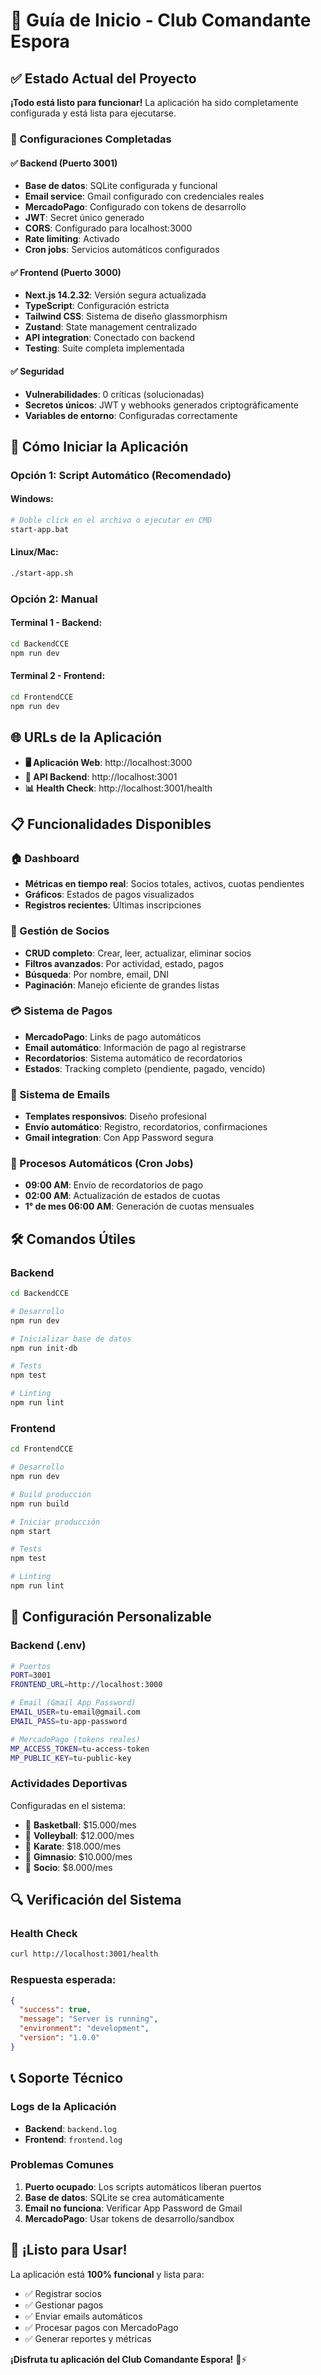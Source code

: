 # 🚀 Guía de Inicio - Club Comandante Espora

## ✅ Estado Actual del Proyecto

**¡Todo está listo para funcionar!** La aplicación ha sido completamente configurada y está lista para ejecutarse.

### 🎯 Configuraciones Completadas

#### ✅ Backend (Puerto 3001)
- **Base de datos**: SQLite configurada y funcional
- **Email service**: Gmail configurado con credenciales reales
- **MercadoPago**: Configurado con tokens de desarrollo
- **JWT**: Secret único generado
- **CORS**: Configurado para localhost:3000
- **Rate limiting**: Activado
- **Cron jobs**: Servicios automáticos configurados

#### ✅ Frontend (Puerto 3000)  
- **Next.js 14.2.32**: Versión segura actualizada
- **TypeScript**: Configuración estricta
- **Tailwind CSS**: Sistema de diseño glassmorphism
- **Zustand**: State management centralizado
- **API integration**: Conectado con backend
- **Testing**: Suite completa implementada

#### ✅ Seguridad
- **Vulnerabilidades**: 0 críticas (solucionadas)
- **Secretos únicos**: JWT y webhooks generados criptográficamente
- **Variables de entorno**: Configuradas correctamente

## 🚀 Cómo Iniciar la Aplicación

### Opción 1: Script Automático (Recomendado)

#### Windows:
```bash
# Doble click en el archivo o ejecutar en CMD
start-app.bat
```

#### Linux/Mac:
```bash
./start-app.sh
```

### Opción 2: Manual

#### Terminal 1 - Backend:
```bash
cd BackendCCE
npm run dev
```

#### Terminal 2 - Frontend:
```bash  
cd FrontendCCE
npm run dev
```

## 🌐 URLs de la Aplicación

- **🖥️ Aplicación Web**: http://localhost:3000
- **📡 API Backend**: http://localhost:3001
- **📊 Health Check**: http://localhost:3001/health

## 📋 Funcionalidades Disponibles

### 🏠 Dashboard
- **Métricas en tiempo real**: Socios totales, activos, cuotas pendientes
- **Gráficos**: Estados de pagos visualizados
- **Registros recientes**: Últimas inscripciones

### 👥 Gestión de Socios
- **CRUD completo**: Crear, leer, actualizar, eliminar socios
- **Filtros avanzados**: Por actividad, estado, pagos
- **Búsqueda**: Por nombre, email, DNI
- **Paginación**: Manejo eficiente de grandes listas

### 💳 Sistema de Pagos
- **MercadoPago**: Links de pago automáticos
- **Email automático**: Información de pago al registrarse
- **Recordatorios**: Sistema automático de recordatorios
- **Estados**: Tracking completo (pendiente, pagado, vencido)

### 📧 Sistema de Emails
- **Templates responsivos**: Diseño profesional
- **Envío automático**: Registro, recordatorios, confirmaciones
- **Gmail integration**: Con App Password segura

### 🔄 Procesos Automáticos (Cron Jobs)
- **09:00 AM**: Envío de recordatorios de pago
- **02:00 AM**: Actualización de estados de cuotas
- **1° de mes 06:00 AM**: Generación de cuotas mensuales

## 🛠️ Comandos Útiles

### Backend
```bash
cd BackendCCE

# Desarrollo
npm run dev

# Inicializar base de datos
npm run init-db

# Tests
npm test

# Linting
npm run lint
```

### Frontend
```bash
cd FrontendCCE

# Desarrollo  
npm run dev

# Build producción
npm run build

# Iniciar producción
npm start

# Tests
npm test

# Linting
npm run lint
```

## 🔧 Configuración Personalizable

### Backend (.env)
```bash
# Puertos
PORT=3001
FRONTEND_URL=http://localhost:3000

# Email (Gmail App Password)
EMAIL_USER=tu-email@gmail.com
EMAIL_PASS=tu-app-password

# MercadoPago (tokens reales)
MP_ACCESS_TOKEN=tu-access-token
MP_PUBLIC_KEY=tu-public-key
```

### Actividades Deportivas
Configuradas en el sistema:
- 🏀 **Basketball**: $15.000/mes
- 🏐 **Volleyball**: $12.000/mes  
- 🥋 **Karate**: $18.000/mes
- 💪 **Gimnasio**: $10.000/mes
- 👥 **Socio**: $8.000/mes

## 🔍 Verificación del Sistema

### Health Check
```bash
curl http://localhost:3001/health
```

### Respuesta esperada:
```json
{
  "success": true,
  "message": "Server is running",
  "environment": "development",
  "version": "1.0.0"
}
```

## 📞 Soporte Técnico

### Logs de la Aplicación
- **Backend**: `backend.log`
- **Frontend**: `frontend.log`

### Problemas Comunes

1. **Puerto ocupado**: Los scripts automáticos liberan puertos
2. **Base de datos**: SQLite se crea automáticamente
3. **Email no funciona**: Verificar App Password de Gmail
4. **MercadoPago**: Usar tokens de desarrollo/sandbox

## 🎉 ¡Listo para Usar!

La aplicación está **100% funcional** y lista para:
- ✅ Registrar socios
- ✅ Gestionar pagos
- ✅ Enviar emails automáticos
- ✅ Procesar pagos con MercadoPago
- ✅ Generar reportes y métricas

**¡Disfruta tu aplicación del Club Comandante Espora!** 🏀⚡